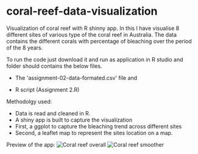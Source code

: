 # coral-reef-data-visualization
Visualization of coral reef with R shinny app. In this I have visualise 8 different sites of various type of the coral reef in Australia. The data contains the different corals with percentage of bleaching over the period of the 8 years.

To run the code just download it and run as application in R studio and folder should contains the below files.

- The 'assignment-02-data-formated.csv' file and

- R script (Assignment 2.R)

Methodolgy used:
- Data is read and cleaned in R.
- A shiny app is built to capture the visualization
- First, a ggplot to capture the bleaching trend across different sites
- Second, a leaflet map to represent the sites location on a map.

Preview of the app:
![Coral reef overall](https://user-images.githubusercontent.com/70103737/118919608-2b622b00-b978-11eb-9de4-b6bb118f5547.jpg)
![Coral reef smoother](https://user-images.githubusercontent.com/70103737/118919611-2e5d1b80-b978-11eb-9323-7d46b6b912b8.jpg)

